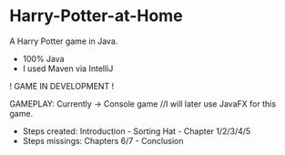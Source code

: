 # Harry-Potter-at-Home
A Harry Potter game in Java. 

- 100% Java
- I used Maven via IntelliJ

! GAME IN DEVELOPMENT !

GAMEPLAY:
Currently -> Console game //I will later use JavaFX for this game.
* Steps created: Introduction - Sorting Hat - Chapter 1/2/3/4/5
* Steps missings: Chapters 6/7 - Conclusion
